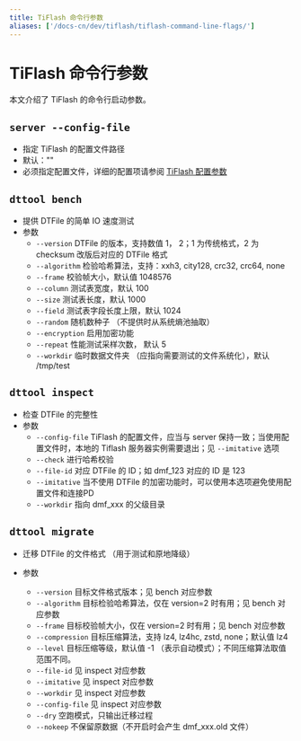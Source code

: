 ```yaml
---
title: TiFlash 命令行参数
aliases: ['/docs-cn/dev/tiflash/tiflash-command-line-flags/']
---
```


# TiFlash 命令行参数

本文介绍了 TiFlash 的命令行启动参数。

## `server --config-file`

+ 指定 TiFlash 的配置文件路径
+ 默认：""
+ 必须指定配置文件，详细的配置项请参阅 [TiFlash 配置参数](/tiflash/tiflash-configuration.md)

## `dttool bench`

- 提供 DTFile 的简单 IO 速度测试
- 参数
    - `--version` DTFile 的版本，支持数值 1， 2；1 为传统格式，2 为 checksum 改版后对应的 DTFile 格式
    - `--algorithm`   检验哈希算法，支持：xxh3, city128, crc32, crc64, none
    - `--frame` 校验帧大小，默认值 1048576
    - `--column` 测试表宽度，默认 100
    - `--size` 测试表长度，默认 1000
    - `--field` 测试表字段长度上限，默认 1024
    - `--random` 随机数种子 （不提供时从系统熵池抽取）
    - `--encryption` 启用加密功能
    - `--repeat` 性能测试采样次数， 默认 5
    - `--workdir` 临时数据文件夹 （应指向需要测试的文件系统化），默认 /tmp/test

## `dttool inspect`

- 检查 DTFile 的完整性
- 参数
    - `--config-file` TiFlash 的配置文件，应当与 server 保持一致；当使用配置文件时，本地的 Tiflash 服务器实例需要退出；见 `--imitative` 选项
    - `--check` 进行哈希校验
    - `--file-id` 对应 DTFile 的 ID；如 dmf_123 对应的 ID 是 123
    - `--imitative` 当不使用 DTFile 的加密功能时，可以使用本选项避免使用配置文件和连接PD
    - `--workdir` 指向 dmf_xxx 的父级目录

## `dttool migrate`

- 迁移 DTFile 的文件格式 （用于测试和原地降级）

- 参数
    - `--version` 目标文件格式版本；见 bench 对应参数
    - `--algorithm` 目标检验哈希算法，仅在 version=2 时有用；见 bench 对应参数
    - `--frame` 目标校验帧大小，仅在 version=2 时有用；见 bench 对应参数
    - `--compression` 目标压缩算法，支持 lz4, lz4hc, zstd, none；默认值 lz4
    - `--level` 目标压缩等级，默认值 -1 （表示自动模式）；不同压缩算法取值范围不同。
    - `--file-id` 见 inspect 对应参数
    - `--imitative` 见 inspect 对应参数
    - `--workdir` 见 inspect 对应参数
    - `--config-file` 见 inspect 对应参数
    - `--dry` 空跑模式，只输出迁移过程
    - `--nokeep` 不保留原数据（不开启时会产生 dmf_xxx.old 文件）
